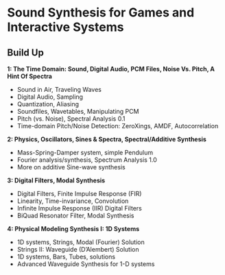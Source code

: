 # Sound Synthesis for Games and Interactive Systems

## Build Up


__1: The Time Domain: Sound, Digital Audio, PCM Files, Noise Vs. Pitch, A Hint Of Spectra__
  - Sound in Air, Traveling Waves
  - Digital Audio, Sampling
  - Quantization, Aliasing
  - Soundfiles, Wavetables, Manipulating PCM
  - Pitch (vs. Noise), Spectral Analysis 0.1
  - Time-domain Pitch/Noise Detection: ZeroXings, AMDF, Autocorrelation
  
__2: Physics, Oscillators, Sines & Spectra, Spectral/Additive Synthesis__
  - Mass-Spring-Damper system, simple Pendulum
  - Fourier analysis/synthesis, Spectrum Analysis 1.0
  - More on additive Sine-wave synthesis

__3: Digital Filters, Modal Synthesis__
  - Digital Filters, Finite Impulse Response (FIR)
  - Linearity, Time-invariance, Convolution
  - Infinite Impulse Response (IIR) Digital Filters
  - BiQuad Resonator Filter, Modal Synthesis
  
__4: Physical Modeling Synthesis I: 1D Systems__
  - 1D systems, Strings, Modal (Fourier) Solution
  - Strings II: Waveguide (D’Alembert) Solution
  - 1D systems, Bars, Tubes, solutions
  - Advanced Waveguide Synthesis for 1-D systems

